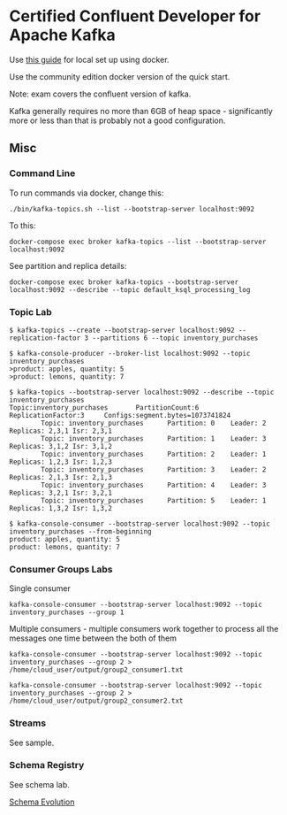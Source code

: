 # Certified Confluent Developer for Apache Kafka

Use [this guide](https://docs.confluent.io/platform/current/quickstart/ce-docker-quickstart.html) for local set up using docker.

Use the community edition docker version of the quick start.

Note: exam covers the confluent version of kafka.

Kafka generally requires no more than 6GB of heap space - significantly more or less than that is probably not a good configuration.

## Misc

### Command Line

To run commands via docker, change this:

```
./bin/kafka-topics.sh --list --bootstrap-server localhost:9092
```

To this:

```
docker-compose exec broker kafka-topics --list --bootstrap-server localhost:9092 
```

See partition and replica details:

```
docker-compose exec broker kafka-topics --bootstrap-server localhost:9092 --describe --topic default_ksql_processing_log
```

### Topic Lab

```
$ kafka-topics --create --bootstrap-server localhost:9092 --replication-factor 3 --partitions 6 --topic inventory_purchases

$ kafka-console-producer --broker-list localhost:9092 --topic inventory_purchases
>product: apples, quantity: 5
>product: lemons, quantity: 7

$ kafka-topics --bootstrap-server localhost:9092 --describe --topic inventory_purchases
Topic:inventory_purchases       PartitionCount:6        ReplicationFactor:3     Configs:segment.bytes=1073741824
        Topic: inventory_purchases      Partition: 0    Leader: 2       Replicas: 2,3,1 Isr: 2,3,1
        Topic: inventory_purchases      Partition: 1    Leader: 3       Replicas: 3,1,2 Isr: 3,1,2
        Topic: inventory_purchases      Partition: 2    Leader: 1       Replicas: 1,2,3 Isr: 1,2,3
        Topic: inventory_purchases      Partition: 3    Leader: 2       Replicas: 2,1,3 Isr: 2,1,3
        Topic: inventory_purchases      Partition: 4    Leader: 3       Replicas: 3,2,1 Isr: 3,2,1
        Topic: inventory_purchases      Partition: 5    Leader: 1       Replicas: 1,3,2 Isr: 1,3,2

$ kafka-console-consumer --bootstrap-server localhost:9092 --topic inventory_purchases --from-beginning
product: apples, quantity: 5
product: lemons, quantity: 7
```

### Consumer Groups Labs

Single consumer

```
kafka-console-consumer --bootstrap-server localhost:9092 --topic inventory_purchases --group 1
```


Multiple consumers - multiple consumers work together to process all the messages one time between the both of them

```
kafka-console-consumer --bootstrap-server localhost:9092 --topic inventory_purchases --group 2 > /home/cloud_user/output/group2_consumer1.txt

kafka-console-consumer --bootstrap-server localhost:9092 --topic inventory_purchases --group 2 > /home/cloud_user/output/group2_consumer2.txt
```

### Streams

See sample.

### Schema Registry

See schema lab.

[Schema Evolution](https://docs.confluent.io/platform/current/schema-registry/avro.html)
